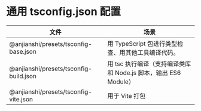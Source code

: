 # 通用 tsconfig.json 配置

| 文件                                   | 场景                                                            |
| -------------------------------------- | --------------------------------------------------------------- |
| @anjianshi/presets/tsconfig-base.json  | 用 TypeScript 包进行类型检查、用其他工具编译代码。              |
| @anjianshi/presets/tsconfig-build.json | 用 tsc 执行编译（支持编译类库和 Node.js 脚本，输出 ES6 Module） |
| @anjianshi/presets/tsconfig-vite.json  | 用于 Vite 打包                                                  |
